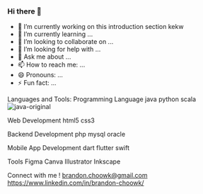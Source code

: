 ### Hi there 👋

<!--
**brandoncwk/brandoncwk** is a ✨ _special_ ✨ repository because its `README.md` (this file) appears on your GitHub profile.

Here are some ideas to get you started:

- 🔭 I’m currently working on this introduction section kekw
- 🌱 I’m currently learning ...
- 👯 I’m looking to collaborate on ...
- 🤔 I’m looking for help with ...
- 💬 Ask me about ...
- 📫 How to reach me: ...
- 😄 Pronouns: ...
- ⚡ Fun fact: ...
-->


- 🔭 I’m currently working on this introduction section kekw
- 🌱 I’m currently learning ...
- 👯 I’m looking to collaborate on ...
- 🤔 I’m looking for help with ...
- 💬 Ask me about ...
- 📫 How to reach me: ...
- 😄 Pronouns: ...
- ⚡ Fun fact: ...

Languages and Tools:
Programming Language
java python scala![java-original](https://user-images.githubusercontent.com/98384765/186794605-70af1d05-2784-4cf6-94f7-3ad5ded56944.svg)


Web Development
html5 css3

Backend Development
php mysql oracle 

Mobile App Development
dart flutter swift

Tools
Figma Canva Illustrator Inkscape

Connect with me !
brandon.choowk@gmail.com https://www.linkedin.com/in/brandon-choowk/
